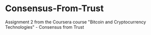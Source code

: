 # Consensus-From-Trust
Assignment 2 from the Coursera course "Bitcoin and Cryptocurrency Technologies" - Consensus from Trust
